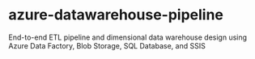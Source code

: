 # azure-datawarehouse-pipeline
End-to-end ETL pipeline and dimensional data warehouse design using Azure Data Factory, Blob Storage, SQL Database, and SSIS
